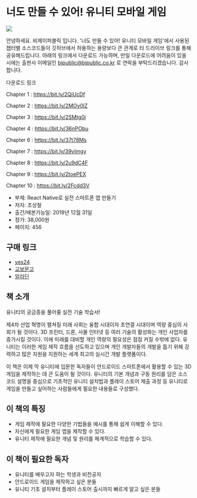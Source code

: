 # 너도 만들 수 있어! 유니티 모바일 게임

<img src="https://user-images.githubusercontent.com/21074282/71651896-77e99e00-2d64-11ea-9614-022730922aca.jpg"></img>

안녕하세요. 비제이퍼블릭 입니다. '너도 만들 수 있어! 유니티 모바일 게임'에서 사용된 챕터별 소스코드들이 깃허브에서 허용하는 용량보다 큰 관계로 타 드라이브 링크를 통해 공유해드립니다. 아래의 링크에서 다운로드 가능하며, 만일 다운로드에 어려움이 있을 시에는 출판사 이메일인 bjpublic@bjpublic.co.kr 로 연락을 부탁드리겠습니다. 감사합니다.

다운로드 링크

Chapter 1 : https://bit.ly/2QiUcDf

Chapter 2 : https://bit.ly/2MOv0lZ

Chapter 3 : https://bit.ly/2SMtg0j

Chapter 4 : https://bit.ly/36nPObu

Chapter 6 : https://bit.ly/37t78Ms

Chapter 7 : https://bit.ly/39vImgy

Chapter 8 : https://bit.ly/2u9dC4F

Chapter 9 : https://bit.ly/2toePEX

Chapter 10 : https://bit.ly/2Fcdd3V



- 부제: React Native로 실전 스마트폰 앱 만들기
- 저자: 조상철
- 출간/배본가능일: 2019년 12월 31일
- 정가: 38,000원
- 페이지: 456

## 구매 링크

- [yes24](http://www.yes24.com/Product/Goods/85030638)
- [교보문고](http://www.kyobobook.co.kr/product/detailViewKor.laf?ejkGb=KOR&mallGb=KOR&barcode=9791190014670&orderClick=LAG&Kc=)
- [알라딘](https://www.aladin.co.kr/shop/wproduct.aspx?ItemId=222473317)

## 책 소개

유니티의 궁금증을 풀어줄 실전 기술 학습서!

제4차 산업 혁명이 펼쳐질 미래 사회는 융합 시대이자 초연결 시대이며 역량 중심의 사회가 될 것이다. 3D 프린터, 드론, 사물 인터넷 등 여러 기술의 활성화는 개인 사업자를 증가시킬 것이다. 이에 미래를 대비할 개인 역량의 필요성은 점점 커질 수밖에 없다. 유니티는 이러한 게임 제작 흐름을 선도하고 있으며 개인 개발자들의 개발을 돕기 위해 강력하고 많은 자원을 지원하는 세계 최고의 실시간 개발 플랫폼이다.

이 책은 이제 막 유니티에 입문한 독자들이 안드로이드 스마트폰에서 활용할 수 있는 3D 게임을 제작하는 데 큰 도움이 될 것이다. 유니티의 기본 개념과 구동 원리를 담은 소스 코드 설명을 중심으로 기초적인 유니티 설치법과 플레이 스토어 제출 과정 등 유니티로 게임을 만들고 싶어하는 사람들에게 필요한 내용들로 구성했다.

## 이 책의 특징

- 게임 제작에 필요한 다양한 기법들을 예시를 통해 쉽게 이해할 수 있다.
- 자신에게 필요한 게임 앱을 제작할 수 있다.
- 유니티 제작에 필요한 개념 및 원리를 체계적으로 학습할 수 있다.

## 이 책이 필요한 독자

- 유니티를 배우고자 하는 학생과 비전공자
- 안드로이드 게임을 제작하고 싶은 분들
- 유니티 기초 설치부터 플레이 스토어 출시까지 빠르게 알고 싶은 분들
